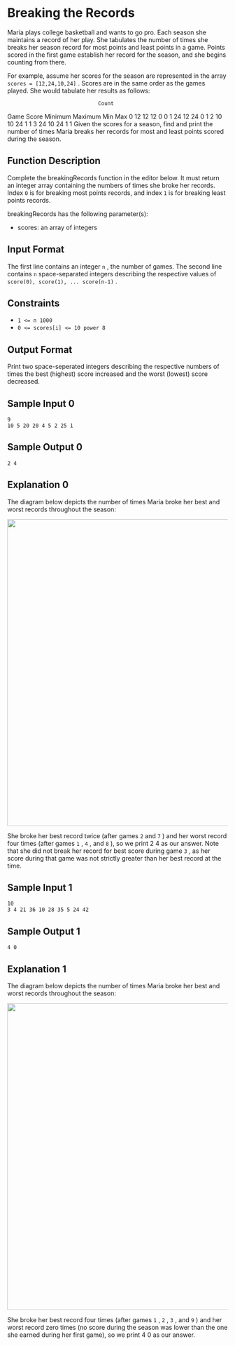 # Breaking the Records

Maria plays college basketball and wants to go pro. Each season she maintains a record of her play. She tabulates the number of times she breaks her season record for most points and least points in a game. Points scored in the first game establish her record for the season, and she begins counting from there.

For example, assume her scores for the season are represented in the array ` scores = [12,24,10,24] ` . Scores are in the same order as the games played. She would tabulate her results as follows:

                                 Count

Game  Score  Minimum  Maximum   Min Max
 0      12     12       12       0   0
 1      24     12       24       0   1
 2      10     10       24       1   1
 3      24     10       24       1   1
Given the scores for a season, find and print the number of times Maria breaks her records for most and least points scored during the season.

## Function Description

Complete the breakingRecords function in the editor below. It must return an integer array containing the numbers of times she broke her records. Index `0` is for breaking most points records, and index `1` is for breaking least points records.

breakingRecords has the following parameter(s):

* scores: an array of integers

## Input Format

The first line contains an integer `n` , the number of games.
The second line contains `n` space-separated integers describing the respective values of `score(0), score(1), ... score(n-1)` .

## Constraints

* `1 <= n 1000`
* `0 <= scores[i] <= 10 power 8 `

## Output Format

Print two space-seperated integers describing the respective numbers of times the best (highest) score increased and the worst (lowest) score decreased.

## Sample Input 0

``` 
9
10 5 20 20 4 5 2 25 1
```

## Sample Output 0

``` 
2 4

```

## Explanation 0

The diagram below depicts the number of times Maria broke her best and worst records throughout the season:

<img src="https://res.cloudinary.com/hezzie/image/upload/v1603637479/re_m1nmek.png" width="700">

She broke her best record twice (after games `2` and `7` ) and her worst record four times (after games `1` , `4` , and `8` ), so we print 2 4 as our answer. Note that she did not break her record for best score during game `3` , as her score during that game was not strictly greater than her best record at the time.

## Sample Input 1

``` 
10
3 4 21 36 10 28 35 5 24 42
```

## Sample Output 1

``` 
4 0
```

## Explanation 1

The diagram below depicts the number of times Maria broke her best and worst records throughout the season:

<img src="https://res.cloudinary.com/hezzie/image/upload/v1603637479/rec_p8m9yg.png" width="700">

She broke her best record four times (after games `1` , `2` , `3` , and `9` ) and her worst record zero times (no score during the season was lower than the one she earned during her first game), so we print 4 0 as our answer.
